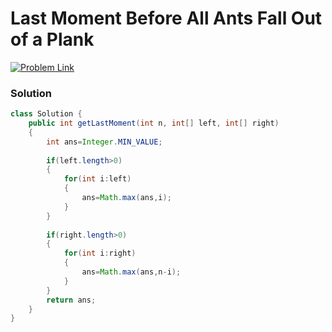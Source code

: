 # Last Moment Before All Ants Fall Out of a Plank

[![Problem Link](https://img.shields.io/badge/-LeetCode-FFA116?style=for-the-badge&logo=LeetCode&logoColor=black)](https://leetcode.com/problems/last-moment-before-all-ants-fall-out-of-a-plank/)



### Solution
```java
class Solution {
    public int getLastMoment(int n, int[] left, int[] right)
    {
        int ans=Integer.MIN_VALUE;
        
        if(left.length>0)
        {
            for(int i:left)
            {
                ans=Math.max(ans,i);
            }
        }
        
        if(right.length>0)
        {
            for(int i:right)
            {
                ans=Math.max(ans,n-i);
            }
        }
        return ans;
    }
}

```
